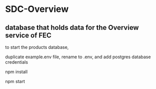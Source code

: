 # SDC-Overview
database that holds data for the Overview service of FEC
---

to start the products database,

duplicate example.env file,
  rename to .env,
  and add postgres database credentials

npm install

npm start
